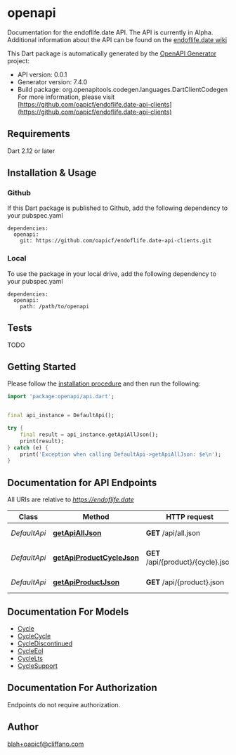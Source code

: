 # openapi
Documentation for the endoflife.date API. The API is currently in Alpha. Additional information about the API can be found on the [endoflife.date wiki](https://github.com/endoflife-date/endoflife.date/wiki)

This Dart package is automatically generated by the [OpenAPI Generator](https://openapi-generator.tech) project:

- API version: 0.0.1
- Generator version: 7.4.0
- Build package: org.openapitools.codegen.languages.DartClientCodegen
For more information, please visit [https://github.com/oapicf/endoflife.date-api-clients](https://github.com/oapicf/endoflife.date-api-clients)

## Requirements

Dart 2.12 or later

## Installation & Usage

### Github
If this Dart package is published to Github, add the following dependency to your pubspec.yaml
```
dependencies:
  openapi:
    git: https://github.com/oapicf/endoflife.date-api-clients.git
```

### Local
To use the package in your local drive, add the following dependency to your pubspec.yaml
```
dependencies:
  openapi:
    path: /path/to/openapi
```

## Tests

TODO

## Getting Started

Please follow the [installation procedure](#installation--usage) and then run the following:

```dart
import 'package:openapi/api.dart';


final api_instance = DefaultApi();

try {
    final result = api_instance.getApiAllJson();
    print(result);
} catch (e) {
    print('Exception when calling DefaultApi->getApiAllJson: $e\n');
}

```

## Documentation for API Endpoints

All URIs are relative to *https://endoflife.date*

Class | Method | HTTP request | Description
------------ | ------------- | ------------- | -------------
*DefaultApi* | [**getApiAllJson**](doc//DefaultApi.md#getapialljson) | **GET** /api/all.json | All Products
*DefaultApi* | [**getApiProductCycleJson**](doc//DefaultApi.md#getapiproductcyclejson) | **GET** /api/{product}/{cycle}.json | Single cycle details
*DefaultApi* | [**getApiProductJson**](doc//DefaultApi.md#getapiproductjson) | **GET** /api/{product}.json | Get All Details


## Documentation For Models

 - [Cycle](doc//Cycle.md)
 - [CycleCycle](doc//CycleCycle.md)
 - [CycleDiscontinued](doc//CycleDiscontinued.md)
 - [CycleEol](doc//CycleEol.md)
 - [CycleLts](doc//CycleLts.md)
 - [CycleSupport](doc//CycleSupport.md)


## Documentation For Authorization

Endpoints do not require authorization.


## Author

blah+oapicf@cliffano.com


